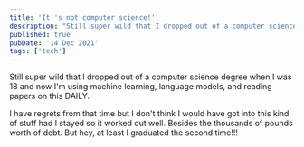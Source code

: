 ```yaml
---
title: 'It''s not computer science!'
description: "Still super wild that I dropped out of a computer science degree when I was 18 and now I'm using machine learning, language models, and reading papers on this DAILY."
published: true
pubDate: '14 Dec 2021'
tags: ['tech']
---
```


Still super wild that I dropped out of a computer science degree when I was 18 and now I'm using machine learning, language models, and reading papers on this DAILY.

I have regrets from that time but I don't think I would have got into this kind of stuff had I stayed so it worked out well. Besides the thousands of pounds worth of debt. But hey, at least I graduated the second time!!!